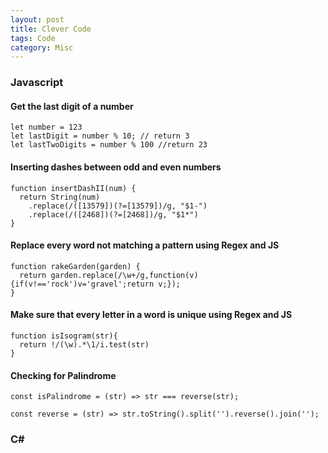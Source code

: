 ```yaml
---
layout: post
title: Clever Code
tags: Code
category: Misc
---
```


### Javascript ###

#### Get the last digit of a number ####

~~~
let number = 123
let lastDigit = number % 10; // return 3
let lastTwoDigits = number % 100 //return 23
~~~

#### Inserting dashes between odd and even numbers ####

~~~
function insertDashII(num) {
  return String(num)
    .replace(/([13579])(?=[13579])/g, "$1-")
    .replace(/([2468])(?=[2468])/g, "$1*")
}
~~~

#### Replace every word not matching a pattern using Regex and JS ####

~~~
function rakeGarden(garden) {
  return garden.replace(/\w+/g,function(v){if(v!=='rock')v='gravel';return v;});
}
~~~


#### Make sure that every letter in a word is unique using Regex and JS ####

~~~
function isIsogram(str){ 
  return !/(\w).*\1/i.test(str)
}
~~~

#### Checking for Palindrome ####

~~~
const isPalindrome = (str) => str === reverse(str);
 
const reverse = (str) => str.toString().split('').reverse().join('');
~~~

### C# ###
